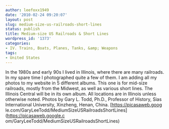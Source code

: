 ```yaml
---
author: leefoxx1949
date: '2010-02-24 09:20:07'
layout: post
slug: medium-size-us-railroads-short-lines
status: publish
title: Medium-size US Railroads & Short Lines
wordpress_id: '1373'
categories:
- IV. Trains, Boats, Planes, Tanks, &amp; Weapons
tags:
- United States
---
```


In the 1980s and early 90s I lived in Illinois, where there are many
railroads. In my spare time I photographed quite a few of them. I am adding
all my photos to my website in 5 different albums. This one is for mid-size
railroads, mostly from the Midwest, as well as various short lines. The
Illinois Central will be in its own album. All locations are in Illinois
unless otherwise noted. Photos by Gary L. Todd, Ph.D., Professor of History,
Sias International University, Xinzheng, Henan, China. [https://picasaweb.goog
le.com/GaryLeeTodd/MediumSizeUSRailroadsShortLines](https://picasaweb.google.c
om/GaryLeeTodd/MediumSizeUSRailroadsShortLines)

